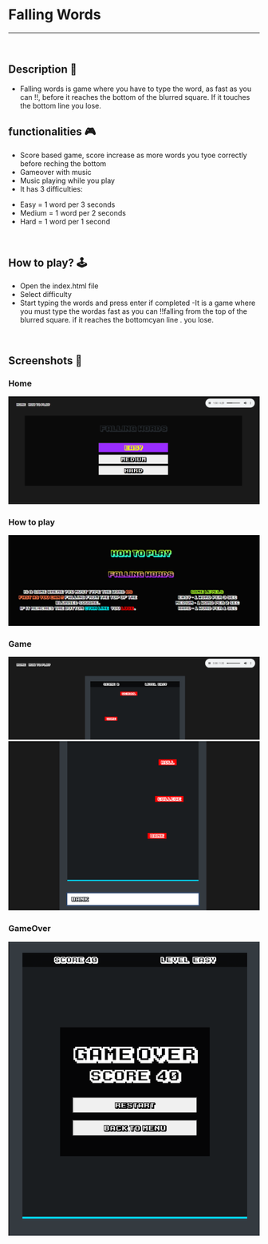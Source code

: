 # **Falling Words** 

---

<br>

## **Description 📃**
<!-- add your game description here  -->
- Falling words is game where you have to type the word, as fast as you can !!, before it reaches the bottom of the blurred square. If it touches the bottom line you lose.
</p>

## **functionalities 🎮**
<!-- add functionalities over here -->
- Score based game, score increase as more words you tyoe correctly before reching the bottom
- Gameover with music
- Music playing while you play
- It has 3 difficulties:
* Easy = 1 word per 3 seconds
* Medium = 1 word per 2 seconds
* Hard = 1 word per 1 second
<br>

## **How to play? 🕹️**
- Open the index.html file
- Select difficulty
- Start typing the words and press enter if completed
-It is a game where you must type the wordas fast as you can !!falling from the top of the blurred square. if it reaches the bottomcyan line . you lose.

<br>

## **Screenshots 📸**

### Home

![Home](Screenshots/home.png)

### How to play

![How to play](Screenshots/how.png)

### Game

![Game](Screenshots/game.png)
![Game1](Screenshots/game1.png)

### GameOver

![GameOver](Screenshots/game_over.png)
